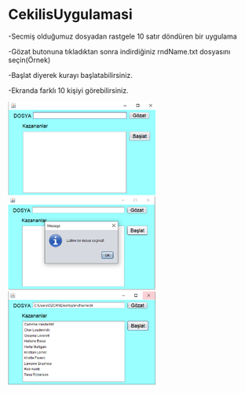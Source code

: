# CekilisUygulamasi
-Secmiş olduğumuz dosyadan rastgele 10 satır döndüren bir uygulama

-Gözat butonuna tıkladıktan sonra indirdiğiniz rndName.txt dosyasını seçin(Örnek)

-Başlat diyerek kurayı başlatabilirsiniz.

-Ekranda farklı 10 kişiyi görebilirsiniz.

<img width="300" alt="portfolio_view" src="https://github.com/Ozc9n/CekilisUygulamasi/blob/master/Cekilis/img/ilk.png"> <img width="300" alt="portfolio_view" src="https://github.com/Ozc9n/CekilisUygulamasi/blob/master/Cekilis/img/bos.png"><img width="300" alt="portfolio_view" src="https://github.com/Ozc9n/CekilisUygulamasi/blob/master/Cekilis/img/sonuc.png">
